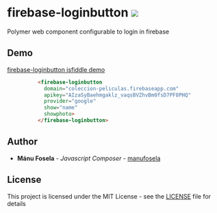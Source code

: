 # firebase-loginbutton [![ ](https://)](https://)

Polymer web component configurable to login in firebase

## Demo

[firebase-loginbutton jsfiddle demo](https://jsfiddle.net/manufosela/3z9srovn/14/)

<!---
```
<custom-element-demo>
  <template>
    <script src="../webcomponentsjs/webcomponents-lite.js"></script>
    <link rel="import" href="firabse-loginbutton.html">
    <next-code-block></next-code-block>
  </template>
</custom-element-demo>
```
-->
```html
          <firebase-loginbutton 
            domain="coleccion-peliculas.firebaseapp.com"
            apikey="AIzaSyBaehmgaklz_vaqsBVZhvBm0fsD7PF8PHQ" 
            provider="google"
            show="name"
            showphoto>
          </firebase-loginbutton>
```

## Author

* **Mánu Fosela** - *Javascript Composer* - [manufosela](https://github.com/manufosela)

## License

This project is licensed under the MIT License - see the [LICENSE](LICENSE) file for details
